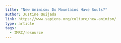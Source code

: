 ```yaml
---
title: "New Animism: Do Mountains Have Souls?"
author: Justine Quijada
link: https://www.sapiens.org/culture/new-animism/
type: article
tags:
  - IMRC/resource
---
```

